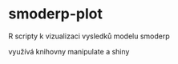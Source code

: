 # smoderp-plot
R scripty k vizualizaci vysledků modelu smoderp

využívá knihovny manipulate a shiny
